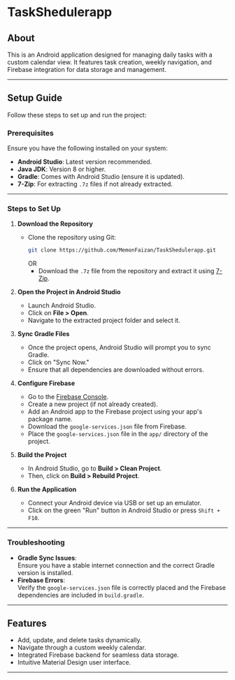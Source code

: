 # TaskShedulerapp

## About  
This is an Android application designed for managing daily tasks with a custom calendar view. It features task creation, weekly navigation, and Firebase integration for data storage and management.  

---

## Setup Guide  

Follow these steps to set up and run the project:  

### Prerequisites  
Ensure you have the following installed on your system:  
- **Android Studio**: Latest version recommended.  
- **Java JDK**: Version 8 or higher.  
- **Gradle**: Comes with Android Studio (ensure it is updated).  
- **7-Zip**: For extracting `.7z` files if not already extracted.  

---

### Steps to Set Up  

1. **Download the Repository**  
   - Clone the repository using Git:  
     ```bash
     git clone https://github.com/MemonFaizan/TaskShedulerapp.git
     ```  
     OR  
     - Download the `.7z` file from the repository and extract it using [7-Zip](https://www.7-zip.org/).  

2. **Open the Project in Android Studio**  
   - Launch Android Studio.  
   - Click on **File > Open**.  
   - Navigate to the extracted project folder and select it.  

3. **Sync Gradle Files**  
   - Once the project opens, Android Studio will prompt you to sync Gradle.  
   - Click on "Sync Now."  
   - Ensure that all dependencies are downloaded without errors.  

4. **Configure Firebase**  
   - Go to the [Firebase Console](https://console.firebase.google.com/).  
   - Create a new project (if not already created).  
   - Add an Android app to the Firebase project using your app's package name.  
   - Download the `google-services.json` file from Firebase.  
   - Place the `google-services.json` file in the `app/` directory of the project.  

5. **Build the Project**  
   - In Android Studio, go to **Build > Clean Project**.  
   - Then, click on **Build > Rebuild Project**.  

6. **Run the Application**  
   - Connect your Android device via USB or set up an emulator.  
   - Click on the green "Run" button in Android Studio or press `Shift + F10`.  

---

### Troubleshooting  
- **Gradle Sync Issues**:  
  Ensure you have a stable internet connection and the correct Gradle version is installed.  
- **Firebase Errors**:  
  Verify the `google-services.json` file is correctly placed and the Firebase dependencies are included in `build.gradle`.  

---

## Features  
- Add, update, and delete tasks dynamically.  
- Navigate through a custom weekly calendar.  
- Integrated Firebase backend for seamless data storage.  
- Intuitive Material Design user interface.  

---
